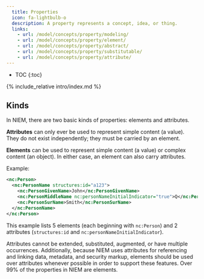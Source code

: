 ```yaml
---
  title: Properties
  icon: fa-lightbulb-o
  description: A property represents a concept, idea, or thing.
  links:
    - url: /model/concepts/property/modeling/
    - url: /model/concepts/property/element/
    - url: /model/concepts/property/abstract/
    - url: /model/concepts/property/substitutable/
    - url: /model/concepts/property/attribute/
---
```


- TOC
{:toc}

{% include_relative intro/index.md %}

## Kinds

In NIEM, there are two basic kinds of properties: elements and attributes.

**Attributes** can only ever be used to represent simple content (a value).  They do not exist independently; they must be carried by an element.

**Elements** can be used to represent simple content (a value) or complex content (an object).  In either case, an element can also carry attributes.

Example:

```xml
<nc:Person>
  <nc:PersonName structures:id="a123">
    <nc:PersonGivenName>John</nc:PersonGivenName>
    <nc:PersonMiddleName nc:personNameInitialIndicator="true">Q</nc:PersonMiddleName>
    <nc:PersonSurName>Smith</nc:PersonSurName>
  </nc:PersonName>
</nc:Person>
```

This example lists 5 elements (each beginning with `nc:Person`) and 2 attributes (`structures:id` and `nc:personNameInitialIndicator`).

Attributes cannot be extended, substituted, augmented, or have multiple occurrences.  Additionally, because NIEM uses attributes for referencing and linking data, metadata, and security markup, elements should be used over attributes whenever possible in order to support these features.  Over 99% of the properties in NIEM are elements.
